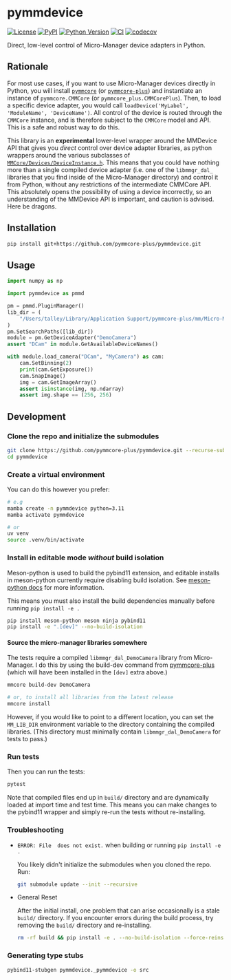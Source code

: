 # pymmdevice

[![License](https://img.shields.io/pypi/l/pymmdevice.svg?color=green)](https://github.com/pymmcore-plus/pymmdevice/raw/main/LICENSE)
[![PyPI](https://img.shields.io/pypi/v/pymmdevice.svg?color=green)](https://pypi.org/project/pymmdevice)
[![Python Version](https://img.shields.io/pypi/pyversions/pymmdevice.svg?color=green)](https://python.org)
[![CI](https://github.com/pymmcore-plus/pymmdevice/actions/workflows/ci.yml/badge.svg)](https://github.com/pymmcore-plus/pymmdevice/actions/workflows/ci.yml)
[![codecov](https://codecov.io/gh/pymmcore-plus/pymmdevice/branch/main/graph/badge.svg)](https://codecov.io/gh/pymmcore-plus/pymmdevice)

Direct, low-level control of Micro-Manager device adapters in Python.

## Rationale

For most use cases, if you want to use Micro-Manager devices directly in Python,
you will install [`pymmcore`](https://github.com/micro-manager/pymmcore)
(or [`pymmcore-plus`](https://github.com/pymmcore-plus/pymmcore-plus))
and instantiate an instance of `pymmcore.CMMCore` (or
`pymmcore_plus.CMMCorePlus`).  Then, to load a specific device adapter, you
would call `loadDevice('MyLabel', 'ModuleName', 'DeviceName')`.  All control of
the device is routed through the `CMMCore` instance, and is therefore subject to
the `CMMCore` model and API.  This is a safe and robust way to do this.

This library is an **experimental** lower-level wrapper around the MMDevice API that
gives you *direct* control over device adapter libraries, as python wrappers around
the various subclasses of
[`MMCore/Devices/DeviceInstance.h`](https://github.com/micro-manager/mmCoreAndDevices/tree/4441b057e65fed8914c58c33e64123b17eeb6b25/MMCore/Devices).
This means that you could have nothing more than a single compiled device
adapter (i.e. one of the `libmmgr_dal_` libraries that you find inside of the
Micro-Manager directory) and control it from Python, without any restrictions of
the intermediate CMMCore API.  This absolutely opens the possibility of using
a device incorrectly, so an understanding of the MMDevice API is important,
and caution is advised.  Here be dragons.

## Installation

```sh
pip install git+https://github.com/pymmcore-plus/pymmdevice.git
```

## Usage

```python
import numpy as np

import pymmdevice as pmmd

pm = pmmd.PluginManager()
lib_dir = (
    "/Users/talley/Library/Application Support/pymmcore-plus/mm/Micro-Manager-80d5ac1"
)
pm.SetSearchPaths([lib_dir])
module = pm.GetDeviceAdapter("DemoCamera")
assert "DCam" in module.GetAvailableDeviceNames()

with module.load_camera("DCam", "MyCamera") as cam:
    cam.SetBinning(2)
    print(cam.GetExposure())
    cam.SnapImage()
    img = cam.GetImageArray()
    assert isinstance(img, np.ndarray)
    assert img.shape == (256, 256)
```

## Development

### Clone the repo and initialize the submodules

```sh
git clone https://github.com/pymmcore-plus/pymmdevice.git --recurse-submodules
cd pymmdevice
```

### Create a virtual environment

You can do this however you prefer:

```sh
# e.g
mamba create -n pymmdevice python=3.11
mamba activate pymmdevice

# or
uv venv
source .venv/bin/activate
```

### Install in editable mode *without* build isolation

Meson-python is used to build the pybind11 extension, and editable installs in
meson-python currently require disabling build isolation.  See [meson-python
docs](https://meson-python.readthedocs.io/en/latest/how-to-guides/editable-installs.html)
for more information.

This means you must also install the build dependencies manually
before running `pip install -e .`

```sh
pip install meson-python meson ninja pybind11
pip install -e ".[dev]" --no-build-isolation
```

#### Source the micro-manager libraries somewhere

The tests require a compiled `libmmgr_dal_DemoCamera` library from
Micro-Manager.  I do this by using the build-dev command from
[pymmcore-plus](https://github.com/pymmcore-plus/pymmcore-plus) (which will have
been installed in the `[dev]` extra above.)

```sh
mmcore build-dev DemoCamera

# or, to install all libraries from the latest release
mmcore install
```

However, if you would like to point to a different location, you can set the
`MM_LIB_DIR` environment variable to the directory containing the compiled
libraries. (This directory must minimally contain `libmmgr_dal_DemoCamera`
for tests to pass.)

### Run tests

Then you can run the tests:

```sh
pytest
```

Note that compiled files end up in `build/` directory and are dynamically loaded
at import time and test time.  This means you can make changes to the pybind11
wrapper and simply re-run the tests without re-installing.

### Troubleshooting

- `ERROR: File  does not exist.` when building or running `pip install -e .`

    You likely didn't initialize the submodules when you cloned the repo.  Run:

    ```sh
    git submodule update --init --recursive
    ```

- General Reset

    After the initial install, one problem that can arise occasionally is a stale
`build/` directory.  If you encounter errors during the build process, try
removing the `build/` directory and re-installing.

    ```sh
    rm -rf build && pip install -e . --no-build-isolation --force-reinstall
    ```

### Generating type stubs

```sh
pybind11-stubgen pymmdevice._pymmdevice -o src
```
